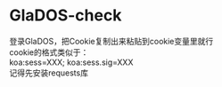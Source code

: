 # GlaDOS-check
登录GlaDOS，把Cookie复制出来粘贴到cookie变量里就行  
cookie的格式类似于：  
koa:sess=XXX; koa:sess.sig=XXX  
记得先安装requests库
